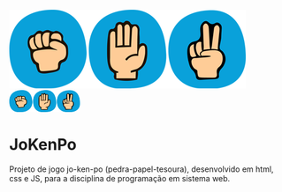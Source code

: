 ![](/assets/img/JoKenPo.png)
<img src="/assets/img/JoKenPo.png"  width="128" height="40">

# JoKenPo
 Projeto de jogo  jo-ken-po (pedra-papel-tesoura), desenvolvido em html, css e JS, para a disciplina de programação em sistema web.
